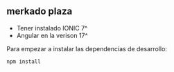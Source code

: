 ## merkado plaza
- Tener instalado IONIC 7^
- Angular en la verison 17^

Para empezar a instalar las dependencias de desarrollo:

```
npm install 
```
